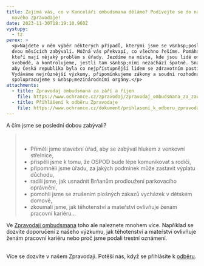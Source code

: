 ```yaml
---
title: Zajímá vás, co v Kanceláři ombudsmana děláme? Podívejte se do našeho
  nového Zpravodaje!
date: 2023-11-30T18:19:10.960Z
vystupy:
  - tz
perex: >
  <p>Najdete v něm výběr některých případů, kterými jsme se v&nbsp;posledních
  dvou měsících zabývali. Možná vás překvapí, co všechno řešíme. Pomáháme lidem,
  kteří mají nějaký problém s úřady. Jezdíme na místa, kde jsou lidé omezení na
  svobodě, a kontrolujeme, jestli tam s&nbsp;nimi nezachází špatně. Snažíme se,
  aby Česká republika byla co nejpřístupnější lidem se zdravotním postižením.
  Vydáváme nejrůznější výzkumy, připomínkujeme zákony a soudní rozhodnutí,
  spolupracujeme s &nbsp;mezinárodními orgány.</p>
attachments:
  - title: Zpravodaj ombudsmana za září a říjen
    file: https://www.ochrance.cz/zpravodaj/zpravodaj_ombudsmana_za_zari_a_rijen_2023/
  - title: Přihlášení k odběru Zpravodaje
    file: https://www.ochrance.cz/dokument/prihlaseni_k_odberu_zpravodaje_ombudsmana/
---
```

<p>A čím jsme se poslední dobou zabývali?&nbsp;</p>

<blockquote>
<p>&nbsp;</p>

<ul>
	<li>Přiměli jsme stavební úřad, aby se zabýval hlukem z venkovní střelnice,</li>
	<li>přispěli jsme k tomu, že OSPOD bude lépe komunikovat s rodiči,</li>
	<li>připomněli jsme úřadu, za jakých podmínek může zastavit výplatu důchodu,</li>
	<li>radili jsme, jak usnadnit Brňanům prodloužení parkovacího oprávnění,</li>
	<li>pomohli jsme se zrušením plošných zákazů vycházek v dětském domově,</li>
	<li>zkoumali jsme, jak těhotenství a mateřství ovlivňuje ženám pracovní kariéru...</li>
</ul>
</blockquote>

<p>Ve <a href="https://www.ochrance.cz/zpravodaj/zpravodaj_ombudsmana_za_zari_a_rijen_2023/">Zpravodaji ombudsmana</a> toho ale naleznete mnohem více. Například se dozvíte doporučení z&nbsp;našeho výzkumu, jak těhotenství a mateřství ovlivňuje ženám pracovní kariéru nebo proč jsme podali trestní oznámení.</p>

<p><br />
Více se dozvíte v&nbsp;našem Zpravodaji. Potěší nás, když se přihlásíte k&nbsp;<a href="https://www.ochrance.cz/dokument/prihlaseni_k_odberu_zpravodaje_ombudsmana/">odběru</a>.</p>
